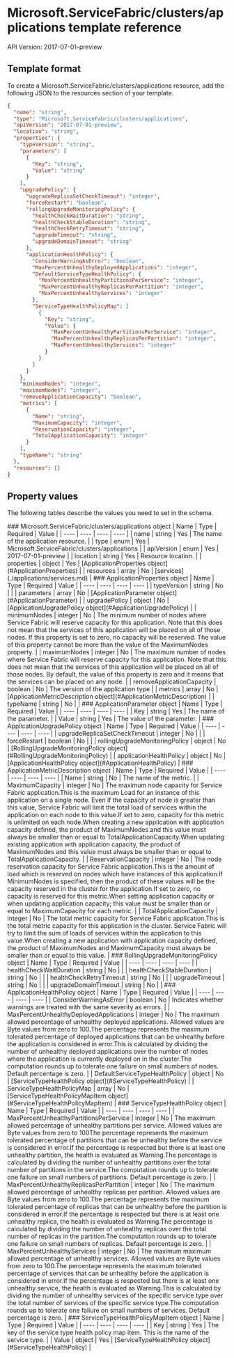 # Microsoft.ServiceFabric/clusters/applications template reference
API Version: 2017-07-01-preview
## Template format

To create a Microsoft.ServiceFabric/clusters/applications resource, add the following JSON to the resources section of your template.

```json
{
  "name": "string",
  "type": "Microsoft.ServiceFabric/clusters/applications",
  "apiVersion": "2017-07-01-preview",
  "location": "string",
  "properties": {
    "typeVersion": "string",
    "parameters": [
      {
        "Key": "string",
        "Value": "string"
      }
    ],
    "upgradePolicy": {
      "upgradeReplicaSetCheckTimeout": "integer",
      "forceRestart": "boolean",
      "rollingUpgradeMonitoringPolicy": {
        "healthCheckWaitDuration": "string",
        "healthCheckStableDuration": "string",
        "healthCheckRetryTimeout": "string",
        "upgradeTimeout": "string",
        "upgradeDomainTimeout": "string"
      },
      "applicationHealthPolicy": {
        "ConsiderWarningAsError": "boolean",
        "MaxPercentUnhealthyDeployedApplications": "integer",
        "DefaultServiceTypeHealthPolicy": {
          "MaxPercentUnhealthyPartitionsPerService": "integer",
          "MaxPercentUnhealthyReplicasPerPartition": "integer",
          "MaxPercentUnhealthyServices": "integer"
        },
        "ServiceTypeHealthPolicyMap": [
          {
            "Key": "string",
            "Value": {
              "MaxPercentUnhealthyPartitionsPerService": "integer",
              "MaxPercentUnhealthyReplicasPerPartition": "integer",
              "MaxPercentUnhealthyServices": "integer"
            }
          }
        ]
      }
    },
    "minimumNodes": "integer",
    "maximumNodes": "integer",
    "removeApplicationCapacity": "boolean",
    "metrics": [
      {
        "Name": "string",
        "MaximumCapacity": "integer",
        "ReservationCapacity": "integer",
        "TotalApplicationCapacity": "integer"
      }
    ],
    "typeName": "string"
  },
  "resources": []
}
```
## Property values

The following tables describe the values you need to set in the schema.

<a id="Microsoft.ServiceFabric/clusters/applications" />
### Microsoft.ServiceFabric/clusters/applications object
|  Name | Type | Required | Value |
|  ---- | ---- | ---- | ---- |
|  name | string | Yes | The name of the application resource. |
|  type | enum | Yes | Microsoft.ServiceFabric/clusters/applications |
|  apiVersion | enum | Yes | 2017-07-01-preview |
|  location | string | Yes | Resource location. |
|  properties | object | Yes | [ApplicationProperties object](#ApplicationProperties) |
|  resources | array | No | [services](./applications/services.md) |


<a id="ApplicationProperties" />
### ApplicationProperties object
|  Name | Type | Required | Value |
|  ---- | ---- | ---- | ---- |
|  typeVersion | string | No |  |
|  parameters | array | No | [ApplicationParameter object](#ApplicationParameter) |
|  upgradePolicy | object | No | [ApplicationUpgradePolicy object](#ApplicationUpgradePolicy) |
|  minimumNodes | integer | No | The minimum number of nodes where Service Fabric will reserve capacity for this application. Note that this does not mean that the services of this application will be placed on all of those nodes. If this property is set to zero, no capacity will be reserved. The value of this property cannot be more than the value of the MaximumNodes property. |
|  maximumNodes | integer | No | The maximum number of nodes where Service Fabric will reserve capacity for this application. Note that this does not mean that the services of this application will be placed on all of those nodes. By default, the value of this property is zero and it means that the services can be placed on any node. |
|  removeApplicationCapacity | boolean | No | The version of the application type |
|  metrics | array | No | [ApplicationMetricDescription object](#ApplicationMetricDescription) |
|  typeName | string | No |  |


<a id="ApplicationParameter" />
### ApplicationParameter object
|  Name | Type | Required | Value |
|  ---- | ---- | ---- | ---- |
|  Key | string | Yes | The name of the parameter. |
|  Value | string | Yes | The value of the parameter. |


<a id="ApplicationUpgradePolicy" />
### ApplicationUpgradePolicy object
|  Name | Type | Required | Value |
|  ---- | ---- | ---- | ---- |
|  upgradeReplicaSetCheckTimeout | integer | No |  |
|  forceRestart | boolean | No |  |
|  rollingUpgradeMonitoringPolicy | object | No | [RollingUpgradeMonitoringPolicy object](#RollingUpgradeMonitoringPolicy) |
|  applicationHealthPolicy | object | No | [ApplicationHealthPolicy object](#ApplicationHealthPolicy) |


<a id="ApplicationMetricDescription" />
### ApplicationMetricDescription object
|  Name | Type | Required | Value |
|  ---- | ---- | ---- | ---- |
|  Name | string | No | The name of the metric. |
|  MaximumCapacity | integer | No | The maximum node capacity for Service Fabric application.This is the maximum Load for an instance of this application on a single node. Even if the capacity of node is greater than this value, Service Fabric will limit the total load of services within the application on each node to this value.If set to zero, capacity for this metric is unlimited on each node.When creating a new application with application capacity defined, the product of MaximumNodes and this value must always be smaller than or equal to TotalApplicationCapacity.When updating existing application with application capacity, the product of MaximumNodes and this value must always be smaller than or equal to TotalApplicationCapacity. |
|  ReservationCapacity | integer | No | The node reservation capacity for Service Fabric application.This is the amount of load which is reserved on nodes which have instances of this application.If MinimumNodes is specified, then the product of these values will be the capacity reserved in the cluster for the application.If set to zero, no capacity is reserved for this metric.When setting application capacity or when updating application capacity; this value must be smaller than or equal to MaximumCapacity for each metric. |
|  TotalApplicationCapacity | integer | No | The total metric capacity for Service Fabric application.This is the total metric capacity for this application in the cluster. Service Fabric will try to limit the sum of loads of services within the application to this value.When creating a new application with application capacity defined, the product of MaximumNodes and MaximumCapacity must always be smaller than or equal to this value. |


<a id="RollingUpgradeMonitoringPolicy" />
### RollingUpgradeMonitoringPolicy object
|  Name | Type | Required | Value |
|  ---- | ---- | ---- | ---- |
|  healthCheckWaitDuration | string | No |  |
|  healthCheckStableDuration | string | No |  |
|  healthCheckRetryTimeout | string | No |  |
|  upgradeTimeout | string | No |  |
|  upgradeDomainTimeout | string | No |  |


<a id="ApplicationHealthPolicy" />
### ApplicationHealthPolicy object
|  Name | Type | Required | Value |
|  ---- | ---- | ---- | ---- |
|  ConsiderWarningAsError | boolean | No | Indicates whether warnings are treated with the same severity as errors. |
|  MaxPercentUnhealthyDeployedApplications | integer | No | The maximum allowed percentage of unhealthy deployed applications. Allowed values are Byte values from zero to 100.The percentage represents the maximum tolerated percentage of deployed applications that can be unhealthy before the application is considered in error.This is calculated by dividing the number of unhealthy deployed applications over the number of nodes where the application is currently deployed on in the cluster.The computation rounds up to tolerate one failure on small numbers of nodes. Default percentage is zero. |
|  DefaultServiceTypeHealthPolicy | object | No | [ServiceTypeHealthPolicy object](#ServiceTypeHealthPolicy) |
|  ServiceTypeHealthPolicyMap | array | No | [ServiceTypeHealthPolicyMapItem object](#ServiceTypeHealthPolicyMapItem) |


<a id="ServiceTypeHealthPolicy" />
### ServiceTypeHealthPolicy object
|  Name | Type | Required | Value |
|  ---- | ---- | ---- | ---- |
|  MaxPercentUnhealthyPartitionsPerService | integer | No | The maximum allowed percentage of unhealthy partitions per service. Allowed values are Byte values from zero to 100The percentage represents the maximum tolerated percentage of partitions that can be unhealthy before the service is considered in error.If the percentage is respected but there is at least one unhealthy partition, the health is evaluated as Warning.The percentage is calculated by dividing the number of unhealthy partitions over the total number of partitions in the service.The computation rounds up to tolerate one failure on small numbers of partitions. Default percentage is zero. |
|  MaxPercentUnhealthyReplicasPerPartition | integer | No | The maximum allowed percentage of unhealthy replicas per partition. Allowed values are Byte values from zero to 100.The percentage represents the maximum tolerated percentage of replicas that can be unhealthy before the partition is considered in error.If the percentage is respected but there is at least one unhealthy replica, the health is evaluated as Warning.The percentage is calculated by dividing the number of unhealthy replicas over the total number of replicas in the partition.The computation rounds up to tolerate one failure on small numbers of replicas. Default percentage is zero. |
|  MaxPercentUnhealthyServices | integer | No | The maximum maximum allowed percentage of unhealthy services. Allowed values are Byte values from zero to 100.The percentage represents the maximum tolerated percentage of services that can be unhealthy before the application is considered in error.If the percentage is respected but there is at least one unhealthy service, the health is evaluated as Warning.This is calculated by dividing the number of unhealthy services of the specific service type over the total number of services of the specific service type.The computation rounds up to tolerate one failure on small numbers of services. Default percentage is zero. |


<a id="ServiceTypeHealthPolicyMapItem" />
### ServiceTypeHealthPolicyMapItem object
|  Name | Type | Required | Value |
|  ---- | ---- | ---- | ---- |
|  Key | string | Yes | The key of the service type health policy map item. This is the name of the service type. |
|  Value | object | Yes | [ServiceTypeHealthPolicy object](#ServiceTypeHealthPolicy) |

